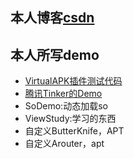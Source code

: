 ## 本人博客[csdn](http://blog.csdn.net/qq_33408235)
## 本人所写demo
- [VirtualAPK插件测试代码](https://github.com/niezhiyang/StudyDemo/tree/master/VirtualAPKDemo)
- [腾讯Tinker的Demo](https://github.com/niezhiyang/StudyDemo/tree/master/TinkerDemo)
- SoDemo:动态加载so
- ViewStudy:学习的东西
- 自定义ButterKnife，APT
- 自定义Arouter，apt
